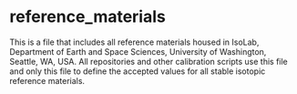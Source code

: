 # reference_materials
This is a file that includes all reference materials housed in IsoLab, Department of Earth and Space Sciences, University of Washington, Seattle, WA, USA. All repositories and other calibration scripts use this file and only this file to define the accepted values for all stable isotopic reference materials.